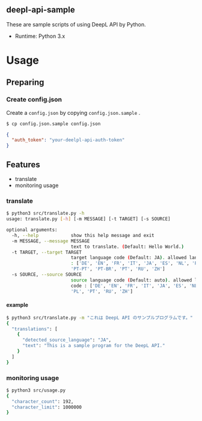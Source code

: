 deepl-api-sample
---

These are sample scripts of using DeepL API by Python.

- Runtime: Python 3.x

# Usage

## Preparing

### Create config.json

Create a `config.json` by copying `config.json.sample` .

```bash
$ cp config.json.sample config.json
```

```json
{
  "auth_token": "your-deelpl-api-auth-token"
}
```

## Features

- translate
- monitoring usage

### translate

```bash
$ python3 src/translate.py -h
usage: translate.py [-h] [-m MESSAGE] [-t TARGET] [-s SOURCE]

optional arguments:
  -h, --help            show this help message and exit
  -m MESSAGE, --message MESSAGE
                        text to translate. (Default: Hello World.)
  -t TARGET, --target TARGET
                        target language code (Default: JA). allowed lang code
                        : ['DE', 'EN', 'FR', 'IT', 'JA', 'ES', 'NL', 'PL',
                        'PT-PT', 'PT-BR', 'PT', 'RU', 'ZH']
  -s SOURCE, --source SOURCE
                        source language code (Default: auto). allowed lang
                        code : ['DE', 'EN', 'FR', 'IT', 'JA', 'ES', 'NL',
                        'PL', 'PT', 'RU', 'ZH']
```

#### example

```bash
$ python3 src/translate.py -m "これは DeepL API のサンプルプログラムです。" -t EN
{
  "translations": [
    {
      "detected_source_language": "JA",
      "text": "This is a sample program for the DeepL API."
    }
  ]
}
```

### monitoring usage

```bash
$ python3 src/usage.py
{
  "character_count": 192,
  "character_limit": 1000000
}
```